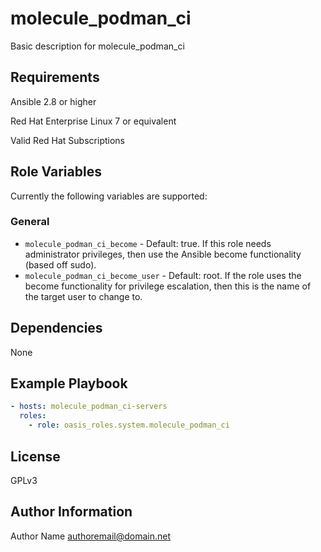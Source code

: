 molecule_podman_ci
===========

Basic description for molecule_podman_ci

Requirements
------------

Ansible 2.8 or higher

Red Hat Enterprise Linux 7 or equivalent

Valid Red Hat Subscriptions

Role Variables
--------------

Currently the following variables are supported:

### General

* `molecule_podman_ci_become` - Default: true. If this role needs administrator
  privileges, then use the Ansible become functionality (based off sudo).
* `molecule_podman_ci_become_user` - Default: root. If the role uses the become
  functionality for privilege escalation, then this is the name of the target
  user to change to.

Dependencies
------------

None

Example Playbook
----------------

```yaml
- hosts: molecule_podman_ci-servers
  roles:
    - role: oasis_roles.system.molecule_podman_ci
```

License
-------

GPLv3

Author Information
------------------

Author Name <authoremail@domain.net>